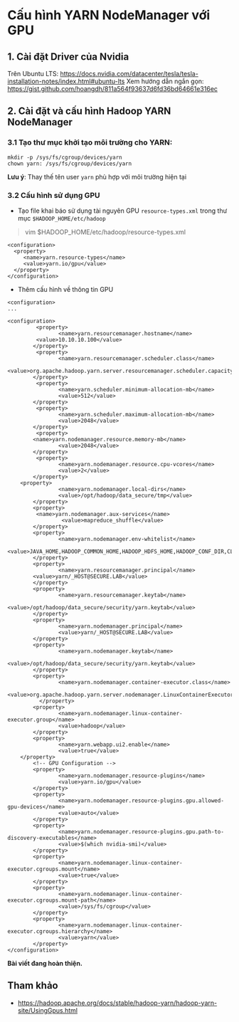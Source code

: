 # Cấu hình YARN NodeManager với GPU

## 1. Cài đặt Driver của Nvidia

Trên Ubuntu LTS: https://docs.nvidia.com/datacenter/tesla/tesla-installation-notes/index.html#ubuntu-lts
Xem hướng dẫn ngắn gọn: https://gist.github.com/hoangdh/811a564f93637d6fd36bd64661e316ec

## 2. Cài đặt và cấu hình Hadoop YARN NodeManager

### 3.1 Tạo thư mục khởi tạo môi trường cho YARN:

```
mkdir -p /sys/fs/cgroup/devices/yarn
chown yarn: /sys/fs/cgroup/devices/yarn
```

**Lưu ý**: Thay thế tên user `yarn` phù hợp với môi trường hiện tại

### 3.2 Cấu hình sử dụng GPU

- Tạo file khai báo sử dụng tài nguyên GPU `resource-types.xml` trong thư mục `$HADOOP_HOME/etc/hadoop`

> vim $HADOOP_HOME/etc/hadoop/resource-types.xml

```
<configuration>
  <property>
     <name>yarn.resource-types</name>
     <value>yarn.io/gpu</value>
  </property>
</configuration>
```

- Thêm cấu hình về thông tin GPU

```
<configuration>
...

<configuration>
         <property>
                <name>yarn.resourcemanager.hostname</name>
		 <value>10.10.10.100</value>
        </property>
         <property>
                <name>yarn.resourcemanager.scheduler.class</name>
                <value>org.apache.hadoop.yarn.server.resourcemanager.scheduler.capacity.CapacityScheduler</value>
        </property>
         <property>
                <name>yarn.scheduler.minimum-allocation-mb</name>
                <value>512</value>
        </property>
         <property>
                <name>yarn.scheduler.maximum-allocation-mb</name>
                <value>2048</value>
        </property>
         <property>
		<name>yarn.nodemanager.resource.memory-mb</name>
                <value>2048</value>
        </property>
         <property>
                <name>yarn.nodemanager.resource.cpu-vcores</name>
                <value>2</value>
        </property>
	<property>
                <name>yarn.nodemanager.local-dirs</name>
                <value>/opt/hadoop/data_secure/tmp</value>
        </property>
      	<property>
	  	 <name>yarn.nodemanager.aux-services</name>
                 <value>mapreduce_shuffle</value>
        </property>
        <property>
                <name>yarn.nodemanager.env-whitelist</name>
        	   <value>JAVA_HOME,HADOOP_COMMON_HOME,HADOOP_HDFS_HOME,HADOOP_CONF_DIR,CLASSPATH_PREPEND_DISTCACHE,HADOOP_YARN_HOME,HADOOP_MAPRED_HOME</value>
        </property>
        <property>
                <name>yarn.resourcemanager.principal</name>
		<value>yarn/_HOST@SECURE.LAB</value>
        </property>
        <property>
                <name>yarn.resourcemanager.keytab</name>
                <value>/opt/hadoop/data_secure/security/yarn.keytab</value>
        </property>
        <property>
                <name>yarn.nodemanager.principal</name>
                <value>yarn/_HOST@SECURE.LAB</value>
        </property>
        <property>
                <name>yarn.nodemanager.keytab</name>
                <value>/opt/hadoop/data_secure/security/yarn.keytab</value>
        </property>
        <property>
                <name>yarn.nodemanager.container-executor.class</name>
                <value>org.apache.hadoop.yarn.server.nodemanager.LinuxContainerExecutor</value>
	      </property>
        <property>
                <name>yarn.nodemanager.linux-container-executor.group</name>
                <value>hadoop</value>
        </property>
        <property>
                <name>yarn.webapp.ui2.enable</name>
                <value>true</value>
	</property>
        <!-- GPU Configuration -->
        <property>
                <name>yarn.nodemanager.resource-plugins</name>
                <value>yarn.io/gpu</value>
        </property>
        <property>
                <name>yarn.nodemanager.resource-plugins.gpu.allowed-gpu-devices</name>
                <value>auto</value>
        </property>
        <property>
                <name>yarn.nodemanager.resource-plugins.gpu.path-to-discovery-executables</name>
                <value>$(which nvidia-smi)</value>
        </property>
        <property>
                <name>yarn.nodemanager.linux-container-executor.cgroups.mount</name>
                <value>true</value>
        </property>
        <property>
                <name>yarn.nodemanager.linux-container-executor.cgroups.mount-path</name>
                <value>/sys/fs/cgroup</value>
        </property>
        <property>
                <name>yarn.nodemanager.linux-container-executor.cgroups.hierarchy</name>
                <value>yarn</value>
        </property>
</configuration>
```

**Bài viết đang hoàn thiện.**

## Tham khảo
- https://hadoop.apache.org/docs/stable/hadoop-yarn/hadoop-yarn-site/UsingGpus.html
